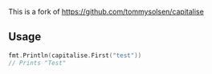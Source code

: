 This is a fork of https://github.com/tommysolsen/capitalise 

## Usage

```go
fmt.Println(capitalise.First("test"))
// Prints "Test"
```
